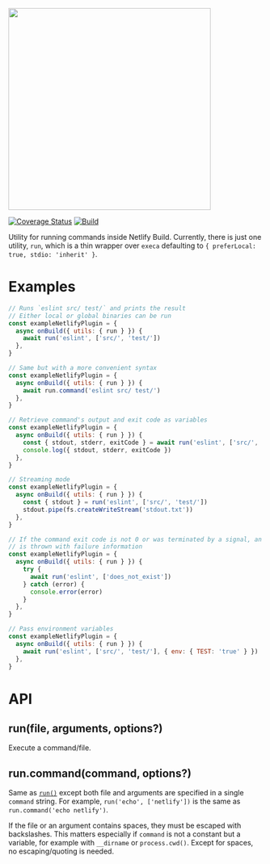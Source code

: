 <img src="static/logo.png" width="400"/><br>

[![Coverage Status](https://codecov.io/gh/netlify/build/branch/master/graph/badge.svg)](https://codecov.io/gh/netlify/build)
[![Build](https://github.com/netlify/build/workflows/Build/badge.svg)](https://github.com/netlify/build/actions)

Utility for running commands inside Netlify Build. Currently, there is just one utility, `run`, which is a thin wrapper
over `execa` defaulting to `{ preferLocal: true, stdio: 'inherit' }`.

# Examples

```js
// Runs `eslint src/ test/` and prints the result
// Either local or global binaries can be run
const exampleNetlifyPlugin = {
  async onBuild({ utils: { run } }) {
    await run('eslint', ['src/', 'test/'])
  },
}
```

```js
// Same but with a more convenient syntax
const exampleNetlifyPlugin = {
  async onBuild({ utils: { run } }) {
    await run.command('eslint src/ test/')
  },
}
```

```js
// Retrieve command's output and exit code as variables
const exampleNetlifyPlugin = {
  async onBuild({ utils: { run } }) {
    const { stdout, stderr, exitCode } = await run('eslint', ['src/', 'test/'])
    console.log({ stdout, stderr, exitCode })
  },
}
```

```js
// Streaming mode
const exampleNetlifyPlugin = {
  async onBuild({ utils: { run } }) {
    const { stdout } = run('eslint', ['src/', 'test/'])
    stdout.pipe(fs.createWriteStream('stdout.txt'))
  },
}
```

```js
// If the command exit code is not 0 or was terminated by a signal, an error
// is thrown with failure information
const exampleNetlifyPlugin = {
  async onBuild({ utils: { run } }) {
    try {
      await run('eslint', ['does_not_exist'])
    } catch (error) {
      console.error(error)
    }
  },
}
```

```js
// Pass environment variables
const exampleNetlifyPlugin = {
  async onBuild({ utils: { run } }) {
    await run('eslint', ['src/', 'test/'], { env: { TEST: 'true' } })
  },
}
```

# API

## run(file, arguments, options?)

Execute a command/file.

## run.command(command, options?)

Same as [`run()`](#runfile-arguments-options) except both file and arguments are specified in a single `command` string.
For example, `run('echo', ['netlify'])` is the same as `run.command('echo netlify')`.

If the file or an argument contains spaces, they must be escaped with backslashes. This matters especially if `command`
is not a constant but a variable, for example with `__dirname` or `process.cwd()`. Except for spaces, no
escaping/quoting is needed.
